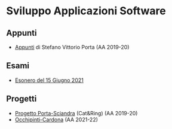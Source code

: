 # Sviluppo Applicazioni Software

## Appunti

- [Appunti](Appunti/SAS%202020.pdf) di Stefano Vittorio Porta (AA 2019-20)

## Esami

- [Esonero del 15 Giugno 2021](Esami/ESONERO%20SAS%20DEL%2015_06_21.pdf)

## Progetti

- [Progetto Porta-Sciandra](https://github.com/stefa168/sas-project) (Cat&Ring) (AA 2019-20)
- [Occhipinti-Cardona](Progetti/2021-2022/Occhipinti-Cardona/) (AA 2021-22)
